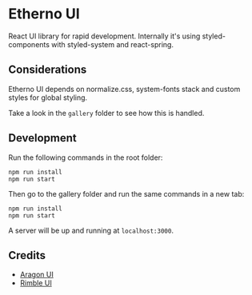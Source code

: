 # Etherno UI

React UI library for rapid development. Internally it's using styled-components with styled-system and react-spring.

## Considerations

Etherno UI depends on normalize.css, system-fonts stack and custom styles for global styling.

Take a look in the `gallery` folder to see how this is handled.

## Development

Run the following commands in the root folder:
```
npm run install
npm run start
```

Then go to the gallery folder and run the same commands in a new tab:
```
npm run install
npm run start
```

A server will be up and running at `localhost:3000`.

## Credits

- [Aragon UI](https://github.com/aragon/aragon-ui)
- [Rimble UI](https://github.com/ConsenSys/rimble-ui)

